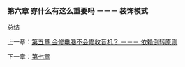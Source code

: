 ### 第六章 穿什么有这么重要吗 －－－ 装饰模式

 总结

 上一章：[第五章 会修电脑不会修收音机？ －－－ 依赖倒转原则](https://github.com/flyingalex/design-patterns-by-php/blob/master/chapter5.md)

下一章：[第七章](https://github.com/flyingalex/design-patterns-by-php/blob/master/chapter7.md)